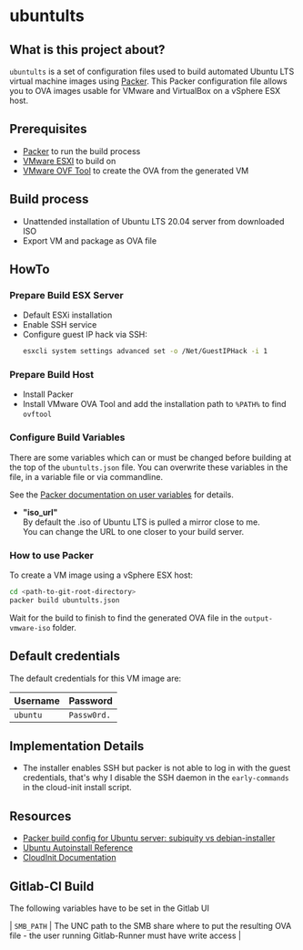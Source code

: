 # ubuntults

## What is this project about?

`ubuntults` is a set of configuration files used to build automated Ubuntu LTS
virtual machine images using [Packer](https://www.packer.io/). This Packer
configuration file allows you to OVA images usable for VMware and VirtualBox on
a vSphere ESX host.

## Prerequisites

- [Packer](https://www.packer.io/downloads.html) to run the build process
- [VMware ESXI](https://www.vmware.com/de/products/esxi-and-esx.html) to build
  on
- [VMware OVF Tool](https://www.vmware.com/support/developer/ovf/) to create the
  OVA from the generated VM

## Build process

- Unattended installation of Ubuntu LTS 20.04 server from downloaded ISO
- Export VM and package as OVA file

## HowTo

### Prepare Build ESX Server

- Default ESXi installation
- Enable SSH service
- Configure guest IP hack via SSH:
  ```sh
  esxcli system settings advanced set -o /Net/GuestIPHack -i 1
  ```

### Prepare Build Host

- Install Packer
- Install VMware OVA Tool and add the installation path to `%PATH%` to find
  `ovftool`

### Configure Build Variables

There are some variables which can or must be changed before building at the top
of the `ubuntults.json` file. You can overwrite these variables in the file, in
a variable file or via commandline.

See the
[Packer documentation on user variables](https://www.packer.io/docs/templates/user-variables.html)
for details.

- **"iso_url"**\
  By default the .iso of Ubuntu LTS is pulled a mirror close to me.\
  You can change the URL to one closer to your build server.

### How to use Packer

To create a VM image using a vSphere ESX host:

```sh
cd <path-to-git-root-directory>
packer build ubuntults.json
```

Wait for the build to finish to find the generated OVA file in the
`output-vmware-iso` folder.

## Default credentials

The default credentials for this VM image are:

| Username | Password    |
| -------- | ----------- |
| `ubuntu` | `Passw0rd.` |

## Implementation Details

- The installer enables SSH but packer is not able to log in with the guest
  credentials, that's why I disable the SSH daemon in the `early-commands` in
  the cloud-init install script.

## Resources

- [Packer build config for Ubuntu server: subiquity vs debian-installer](https://imagineer.in/blog/packer-build-for-ubuntu-20-04/)
- [Ubuntu Autoinstall Reference](https://ubuntu.com/server/docs/install/autoinstall-reference)
- [CloudInit Documentation](https://cloudinit.readthedocs.io/en/latest/topics/datasources/nocloud.html)

## Gitlab-CI Build

The following variables have to be set in the Gitlab UI

| `SMB_PATH` | The UNC path to the SMB share where to put the resulting OVA
file - the user running Gitlab-Runner must have write access |
